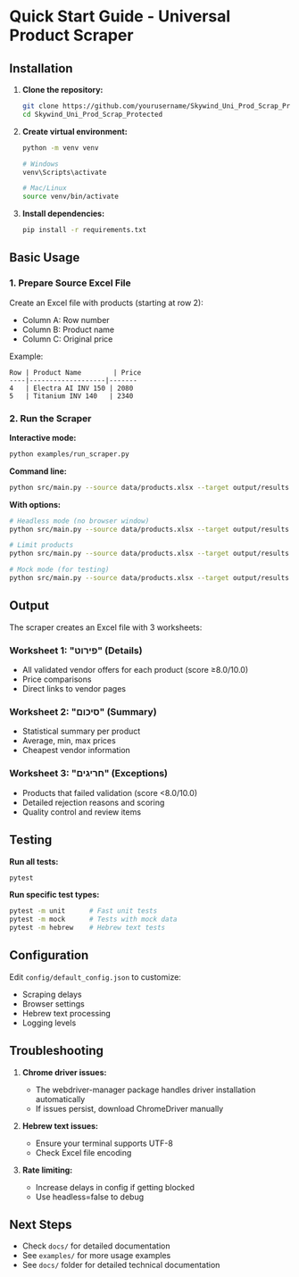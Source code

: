 # Quick Start Guide - Universal Product Scraper

## Installation

1. **Clone the repository:**
   ```bash
   git clone https://github.com/yourusername/Skywind_Uni_Prod_Scrap_Protected.git
   cd Skywind_Uni_Prod_Scrap_Protected
   ```

2. **Create virtual environment:**
   ```bash
   python -m venv venv
   
   # Windows
   venv\Scripts\activate
   
   # Mac/Linux
   source venv/bin/activate
   ```

3. **Install dependencies:**
   ```bash
   pip install -r requirements.txt
   ```

## Basic Usage

### 1. Prepare Source Excel File

Create an Excel file with products (starting at row 2):
- Column A: Row number
- Column B: Product name
- Column C: Original price

Example:
```
Row | Product Name        | Price
----|-------------------|-------
4   | Electra AI INV 150 | 2080
5   | Titanium INV 140   | 2340
```

### 2. Run the Scraper

**Interactive mode:**
```bash
python examples/run_scraper.py
```

**Command line:**
```bash
python src/main.py --source data/products.xlsx --target output/results.xlsx
```

**With options:**
```bash
# Headless mode (no browser window)
python src/main.py --source data/products.xlsx --target output/results.xlsx --headless

# Limit products
python src/main.py --source data/products.xlsx --target output/results.xlsx --limit 5

# Mock mode (for testing)
python src/main.py --source data/products.xlsx --target output/results.xlsx --mock-mode
```

## Output

The scraper creates an Excel file with 3 worksheets:

### Worksheet 1: "פירוט" (Details)
- All validated vendor offers for each product (score ≥8.0/10.0)
- Price comparisons
- Direct links to vendor pages

### Worksheet 2: "סיכום" (Summary)
- Statistical summary per product
- Average, min, max prices
- Cheapest vendor information

### Worksheet 3: "חריגים" (Exceptions)
- Products that failed validation (score <8.0/10.0)
- Detailed rejection reasons and scoring
- Quality control and review items

## Testing

**Run all tests:**
```bash
pytest
```

**Run specific test types:**
```bash
pytest -m unit      # Fast unit tests
pytest -m mock      # Tests with mock data
pytest -m hebrew    # Hebrew text tests
```

## Configuration

Edit `config/default_config.json` to customize:
- Scraping delays
- Browser settings
- Hebrew text processing
- Logging levels

## Troubleshooting

1. **Chrome driver issues:**
   - The webdriver-manager package handles driver installation automatically
   - If issues persist, download ChromeDriver manually

2. **Hebrew text issues:**
   - Ensure your terminal supports UTF-8
   - Check Excel file encoding

3. **Rate limiting:**
   - Increase delays in config if getting blocked
   - Use headless=false to debug

## Next Steps

- Check `docs/` for detailed documentation
- See `examples/` for more usage examples
- See `docs/` folder for detailed technical documentation